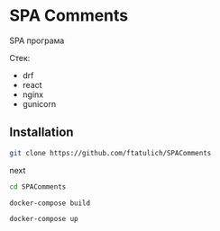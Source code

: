 # SPA Comments
SPA програма 

Стек:
 - drf
 - react
 - nginx
 - gunicorn

## Installation
```bash
git clone https://github.com/ftatulich/SPAComments
```

next 

```bash
cd SPAComments
```

```bash
docker-compose build
```

```bash
docker-compose up
```